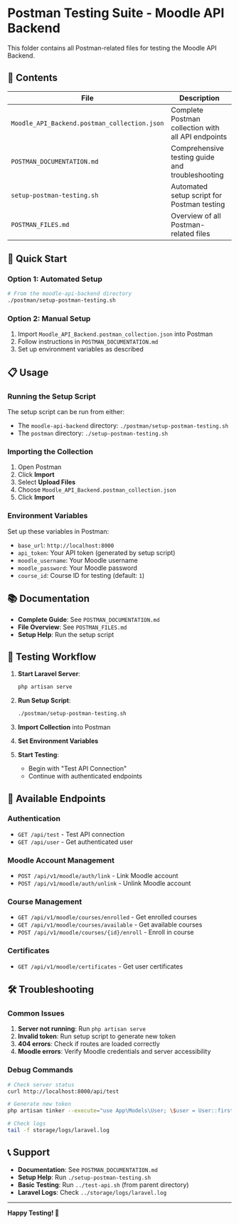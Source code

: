 # Postman Testing Suite - Moodle API Backend

This folder contains all Postman-related files for testing the Moodle API Backend.

## 📁 Contents

| File | Description |
|------|-------------|
| `Moodle_API_Backend.postman_collection.json` | Complete Postman collection with all API endpoints |
| `POSTMAN_DOCUMENTATION.md` | Comprehensive testing guide and troubleshooting |
| `setup-postman-testing.sh` | Automated setup script for Postman testing |
| `POSTMAN_FILES.md` | Overview of all Postman-related files |

## 🚀 Quick Start

### Option 1: Automated Setup
```bash
# From the moodle-api-backend directory
./postman/setup-postman-testing.sh
```

### Option 2: Manual Setup
1. Import `Moodle_API_Backend.postman_collection.json` into Postman
2. Follow instructions in `POSTMAN_DOCUMENTATION.md`
3. Set up environment variables as described

## 📋 Usage

### Running the Setup Script
The setup script can be run from either:
- The `moodle-api-backend` directory: `./postman/setup-postman-testing.sh`
- The `postman` directory: `./setup-postman-testing.sh`

### Importing the Collection
1. Open Postman
2. Click **Import**
3. Select **Upload Files**
4. Choose `Moodle_API_Backend.postman_collection.json`
5. Click **Import**

### Environment Variables
Set up these variables in Postman:
- `base_url`: `http://localhost:8000`
- `api_token`: Your API token (generated by setup script)
- `moodle_username`: Your Moodle username
- `moodle_password`: Your Moodle password
- `course_id`: Course ID for testing (default: `1`)

## 📚 Documentation

- **Complete Guide**: See `POSTMAN_DOCUMENTATION.md`
- **File Overview**: See `POSTMAN_FILES.md`
- **Setup Help**: Run the setup script

## 🧪 Testing Workflow

1. **Start Laravel Server**:
   ```bash
   php artisan serve
   ```

2. **Run Setup Script**:
   ```bash
   ./postman/setup-postman-testing.sh
   ```

3. **Import Collection** into Postman

4. **Set Environment Variables**

5. **Start Testing**:
   - Begin with "Test API Connection"
   - Continue with authenticated endpoints

## 🔗 Available Endpoints

### Authentication
- `GET /api/test` - Test API connection
- `GET /api/user` - Get authenticated user

### Moodle Account Management
- `POST /api/v1/moodle/auth/link` - Link Moodle account
- `POST /api/v1/moodle/auth/unlink` - Unlink Moodle account

### Course Management
- `GET /api/v1/moodle/courses/enrolled` - Get enrolled courses
- `GET /api/v1/moodle/courses/available` - Get available courses
- `POST /api/v1/moodle/courses/{id}/enroll` - Enroll in course

### Certificates
- `GET /api/v1/moodle/certificates` - Get user certificates

## 🛠️ Troubleshooting

### Common Issues
1. **Server not running**: Run `php artisan serve`
2. **Invalid token**: Run setup script to generate new token
3. **404 errors**: Check if routes are loaded correctly
4. **Moodle errors**: Verify Moodle credentials and server accessibility

### Debug Commands
```bash
# Check server status
curl http://localhost:8000/api/test

# Generate new token
php artisan tinker --execute="use App\Models\User; \$user = User::first(); \$token = \$user->createToken('test')->plainTextToken; echo \$token;"

# Check logs
tail -f storage/logs/laravel.log
```

## 📞 Support

- **Documentation**: See `POSTMAN_DOCUMENTATION.md`
- **Setup Help**: Run `./setup-postman-testing.sh`
- **Basic Testing**: Run `../test-api.sh` (from parent directory)
- **Laravel Logs**: Check `../storage/logs/laravel.log`

---

**Happy Testing! 🎉** 